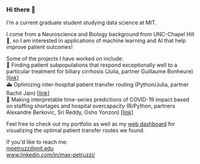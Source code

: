 ### Hi there 👋  

I'm a current graduate student studying data science at MIT.  

I come from a Neuroscience and Biology background from UNC-Chapel Hill 🐏, so I am interested in applications of machine learning and AI that help improve patient outcomes!  

Some of the projects I have worked on include:  
💊 Finding patient subpopulations that respond exceptionally well to a particular treatment for biliary cirrhosis (Julia, partner Guillaume Bonheure) [[link]](https://github.com/max-petruzzi/ML-Exceptional-Drug-Responders-Project)  
🚑 Optimizing inter-hospital patient transfer routing (Python/Julia, partner Rachit Jain) [[link]](https://github.com/rachit-0032/Patient-Transfer-Optimization)  
🏥 Making interpretable time-series predictions of COVID-19 impact based on staffing shortages and hospital overcapacity (R/Python, partners Alexandre Berkovic, Sri Reddy, Osho Yonzon) [[link]](https://github.com/alexandreberkovic/Analytics-Edge)   

Feel free to check out my portfolio as well as my [web dashboard](https://max-petruzzi.github.io/) for visualizing the optimal patient transfer routes we found.

If you'd like to reach me:  
mpetruzz@mit.edu  
www.linkedin.com/in/max-petruzzi/  

<!--
**max-petruzzi/max-petruzzi** is a ✨ _special_ ✨ repository because its `README.md` (this file) appears on your GitHub profile.

Here are some ideas to get you started:

- 🔭 I’m currently working on ...
- 🌱 I’m currently learning ...
- 👯 I’m looking to collaborate on ...
- 🤔 I’m looking for help with ...
- 💬 Ask me about ...
- 📫 How to reach me: ...
- 😄 Pronouns: ...
- ⚡ Fun fact: ...
-->
